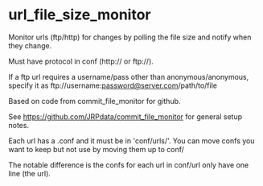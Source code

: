 # url_file_size_monitor
Monitor urls (ftp/http) for changes by polling the file size and notify when they change.

Must have protocol in conf (http:// or ftp://).

If a ftp url requires a username/pass other than anonymous/anonymous, specify it as ftp://username:password@server.com/path/to/file

Based on code from commit_file_monitor for github.

See https://github.com/JRPdata/commit_file_monitor for general setup notes.

Each url has a .conf and it must be in 'conf/urls/'. You can move confs you want to keep but not use by moving them up to conf/

The notable difference is the confs for each url in conf/url only have one line (the url).

